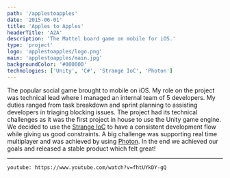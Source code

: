 ```yaml
---
path: '/applestoapples'
date: '2015-06-01'
title: 'Apples to Apples'
headerTitle: 'A2A'
description: 'The Mattel board game on mobile for iOS.'
type: 'project'
logo: 'applestoapples/logo.png'
main: 'applestoapples/main.jpg'
backgroundColor: '#000000'
technologies: ['Unity', 'C#', 'Strange IoC', 'Photon']
---
```


The popular social game brought to mobile on iOS. My role on the project was technical lead where I managed an internal team of 5 developers. My duties ranged from task breakdown and sprint planning to assisting developers in triaging blocking issues. The project had its technical challenges as it was the first project in house to use the Unity game engine. We decided to use the [Strange IoC](https://strangeioc.github.io/strangeioc/) to have a consistent development flow while giving us good constraints. A big challenge was supporting real time multiplayer and was achieved by using [Photon](https://www.photonengine.com/pun). In the end we achieved our goals and released a stable product which felt great!

---

`youtube: https://www.youtube.com/watch?v=fhtUYkDY-gQ`
